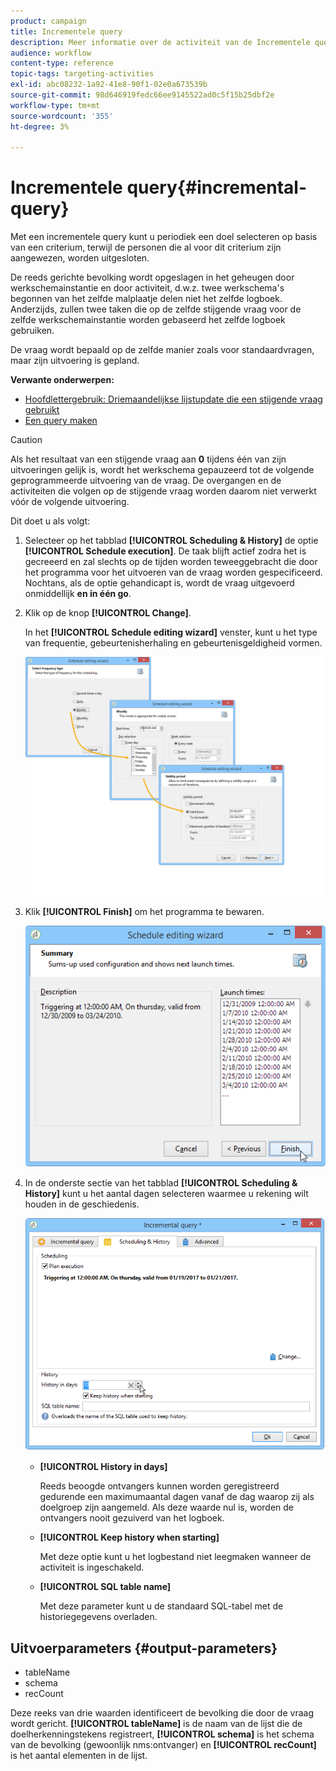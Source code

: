```yaml
---
product: campaign
title: Incrementele query
description: Meer informatie over de activiteit van de Incrementele queryworkflow
audience: workflow
content-type: reference
topic-tags: targeting-activities
exl-id: abc08232-1a92-41e8-90f1-02e0a673539b
source-git-commit: 98d646919fedc66ee9145522ad0c5f15b25dbf2e
workflow-type: tm+mt
source-wordcount: '355'
ht-degree: 3%

---
```


# Incrementele query{#incremental-query}

Met een incrementele query kunt u periodiek een doel selecteren op basis van een criterium, terwijl de personen die al voor dit criterium zijn aangewezen, worden uitgesloten.

De reeds gerichte bevolking wordt opgeslagen in het geheugen door werkschemainstantie en door activiteit, d.w.z. twee werkschema&#39;s begonnen van het zelfde malplaatje delen niet het zelfde logboek. Anderzijds, zullen twee taken die op de zelfde stijgende vraag voor de zelfde werkschemainstantie worden gebaseerd het zelfde logboek gebruiken.

De vraag wordt bepaald op de zelfde manier zoals voor standaardvragen, maar zijn uitvoering is gepland.

**Verwante onderwerpen:**

* [Hoofdlettergebruik: Driemaandelijkse lijstupdate die een stijgende vraag gebruikt](../../workflow/using/quarterly-list-update.md)
* [Een query maken](../../workflow/using/query.md#creating-a-query)

>[!CAUTION]
>
>Als het resultaat van een stijgende vraag aan **0** tijdens één van zijn uitvoeringen gelijk is, wordt het werkschema gepauzeerd tot de volgende geprogrammeerde uitvoering van de vraag. De overgangen en de activiteiten die volgen op de stijgende vraag worden daarom niet verwerkt vóór de volgende uitvoering.

Dit doet u als volgt:

1. Selecteer op het tabblad **[!UICONTROL Scheduling & History]** de optie **[!UICONTROL Schedule execution]**. De taak blijft actief zodra het is gecreeerd en zal slechts op de tijden worden teweeggebracht die door het programma voor het uitvoeren van de vraag worden gespecificeerd. Nochtans, als de optie gehandicapt is, wordt de vraag uitgevoerd onmiddellijk **en in één go**.
1. Klik op de knop **[!UICONTROL Change]**.

   In het **[!UICONTROL Schedule editing wizard]** venster, kunt u het type van frequentie, gebeurtenisherhaling en gebeurtenisgeldigheid vormen.

   ![](assets/s_user_segmentation_wizard_11.png)

1. Klik **[!UICONTROL Finish]** om het programma te bewaren.

   ![](assets/s_user_segmentation_wizard_valid.png)

1. In de onderste sectie van het tabblad **[!UICONTROL Scheduling & History]** kunt u het aantal dagen selecteren waarmee u rekening wilt houden in de geschiedenis.

   ![](assets/edit_request_inc.png)

   * **[!UICONTROL History in days]**

      Reeds beoogde ontvangers kunnen worden geregistreerd gedurende een maximumaantal dagen vanaf de dag waarop zij als doelgroep zijn aangemeld. Als deze waarde nul is, worden de ontvangers nooit gezuiverd van het logboek.

   * **[!UICONTROL Keep history when starting]**

      Met deze optie kunt u het logbestand niet leegmaken wanneer de activiteit is ingeschakeld.

   * **[!UICONTROL SQL table name]**

      Met deze parameter kunt u de standaard SQL-tabel met de historiegegevens overladen.

## Uitvoerparameters {#output-parameters}

* tableName
* schema
* recCount

Deze reeks van drie waarden identificeert de bevolking die door de vraag wordt gericht. **[!UICONTROL tableName]** is de naam van de lijst die de doelherkenningstekens registreert,  **[!UICONTROL schema]** is het schema van de bevolking (gewoonlijk nms:ontvanger) en  **[!UICONTROL recCount]** is het aantal elementen in de lijst.
